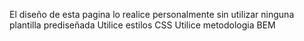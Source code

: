 El diseño de esta pagina lo realice personalmente sin utilizar ninguna plantilla prediseñada
Utilice estilos CSS
Utilice metodologia BEM